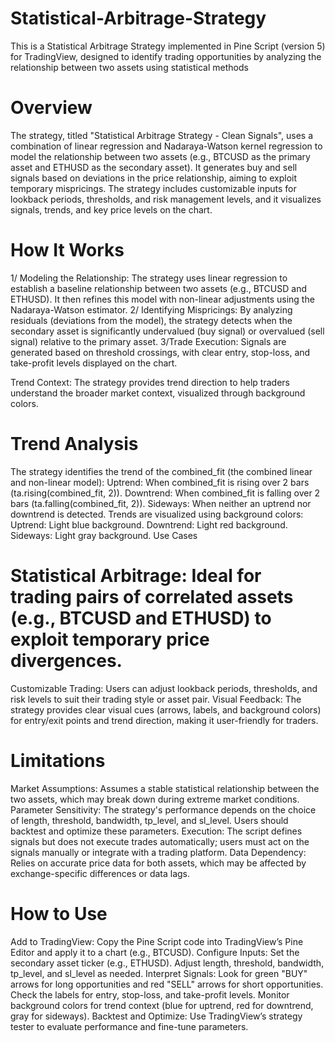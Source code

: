 # Statistical-Arbitrage-Strategy
This is a Statistical Arbitrage Strategy implemented in Pine Script (version 5) for TradingView, designed to identify trading opportunities by analyzing the relationship between two assets using statistical methods

# Overview 
The strategy, titled "Statistical Arbitrage Strategy - Clean Signals", uses a combination of linear regression and Nadaraya-Watson kernel regression to model the relationship between two assets (e.g., BTCUSD as the primary asset and ETHUSD as the secondary asset). It generates buy and sell signals based on deviations in the price relationship, aiming to exploit temporary mispricings. The strategy includes customizable inputs for lookback periods, thresholds, and risk management levels, and it visualizes signals, trends, and key price levels on the chart.

# How It Works
1/ Modeling the Relationship: The strategy uses linear regression to establish a baseline relationship between two assets (e.g., BTCUSD and ETHUSD). It then refines this model with non-linear adjustments using the Nadaraya-Watson estimator.
2/ Identifying Mispricings: By analyzing residuals (deviations from the model), the strategy detects when the secondary asset is significantly undervalued (buy signal) or overvalued (sell signal) relative to the primary asset.
3/Trade Execution: Signals are generated based on threshold crossings, with clear entry, stop-loss, and take-profit levels displayed on the chart.

Trend Context: The strategy provides trend direction to help traders understand the broader market context, visualized through background colors.

# Trend Analysis
The strategy identifies the trend of the combined_fit (the combined linear and non-linear model):
Uptrend: When combined_fit is rising over 2 bars (ta.rising(combined_fit, 2)).
Downtrend: When combined_fit is falling over 2 bars (ta.falling(combined_fit, 2)).
Sideways: When neither an uptrend nor downtrend is detected.
Trends are visualized using background colors:
Uptrend: Light blue background.
Downtrend: Light red background.
Sideways: Light gray background.
Use Cases

# Statistical Arbitrage: Ideal for trading pairs of correlated assets (e.g., BTCUSD and ETHUSD) to exploit temporary price divergences.
Customizable Trading: Users can adjust lookback periods, thresholds, and risk levels to suit their trading style or asset pair.
Visual Feedback: The strategy provides clear visual cues (arrows, labels, and background colors) for entry/exit points and trend direction, making it user-friendly for traders.

# Limitations
Market Assumptions: Assumes a stable statistical relationship between the two assets, which may break down during extreme market conditions.
Parameter Sensitivity: The strategy's performance depends on the choice of length, threshold, bandwidth, tp_level, and sl_level. Users should backtest and optimize these parameters.
Execution: The script defines signals but does not execute trades automatically; users must act on the signals manually or integrate with a trading platform.
Data Dependency: Relies on accurate price data for both assets, which may be affected by exchange-specific differences or data lags.
# How to Use
Add to TradingView: Copy the Pine Script code into TradingView’s Pine Editor and apply it to a chart (e.g., BTCUSD).
Configure Inputs:
Set the secondary asset ticker (e.g., ETHUSD).
Adjust length, threshold, bandwidth, tp_level, and sl_level as needed.
Interpret Signals:
Look for green "BUY" arrows for long opportunities and red "SELL" arrows for short opportunities.
Check the labels for entry, stop-loss, and take-profit levels.
Monitor background colors for trend context (blue for uptrend, red for downtrend, gray for sideways).
Backtest and Optimize: Use TradingView’s strategy tester to evaluate performance and fine-tune parameters.
